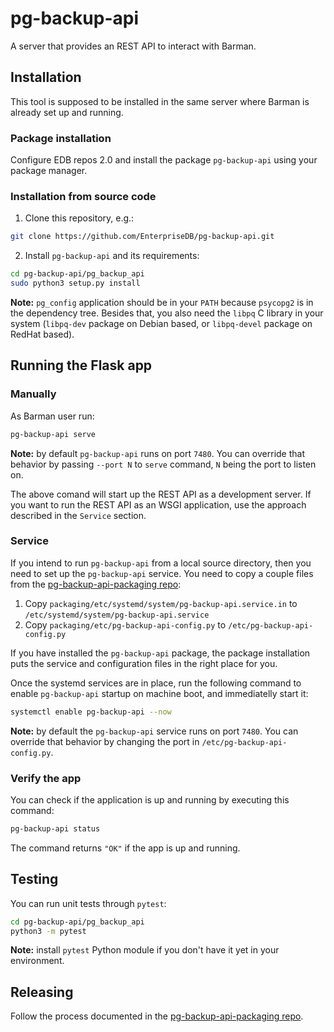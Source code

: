 # pg-backup-api

A server that provides an REST API to interact with Barman.

## Installation

This tool is supposed to be installed in the same server where Barman is already
set up and running.

### Package installation

Configure EDB repos 2.0 and install the package `pg-backup-api` using your
package manager.

### Installation from source code

1. Clone this repository, e.g.:

```bash
git clone https://github.com/EnterpriseDB/pg-backup-api.git
```

2. Install `pg-backup-api` and its requirements:

```bash
cd pg-backup-api/pg_backup_api
sudo python3 setup.py install
```

**Note:** `pg_config` application should be in your `PATH` because `psycopg2` is
in the dependency tree. Besides that, you also need the `libpq` C library in
your system (`libpq-dev` package on Debian based, or `libpq-devel` package on
RedHat based).

## Running the Flask app

### Manually

As Barman user run:

```bash
pg-backup-api serve
```

**Note:** by default `pg-backup-api` runs on port `7480`. You can override that
behavior by passing `--port N` to `serve` command, `N` being the port to listen
on.

The above comand will start up the REST API as a development server. If you
want to run the REST API as an WSGI application, use the approach described in
the `Service` section.

### Service

If you intend to run `pg-backup-api` from a local source directory, then you
need to set up the `pg-backup-api` service. You need to copy a couple files
from the [pg-backup-api-packaging repo](https://github.com/EnterpriseDB/pg-backup-api-packaging):

1. Copy `packaging/etc/systemd/system/pg-backup-api.service.in` to
   `/etc/systemd/system/pg-backup-api.service`
2. Copy `packaging/etc/pg-backup-api-config.py` to `/etc/pg-backup-api-config.py`

If you have installed the `pg-backup-api` package, the package installation puts
the service and configuration files in the right place for you.

Once the systemd services are in place, run the following command to enable
`pg-backup-api` startup on machine boot, and immediatelly start it:

```bash
systemctl enable pg-backup-api --now
```

**Note:** by default the `pg-backup-api` service runs on port `7480`. You can
override that behavior by changing the port in `/etc/pg-backup-api-config.py`.

### Verify the app

You can check if the application is up and running by executing this command:

```bash
pg-backup-api status
```

The command returns `"OK"` if the app is up and running.

## Testing

You can run unit tests through `pytest`:

```bash
cd pg-backup-api/pg_backup_api
python3 -m pytest
```

**Note:** install `pytest` Python module if you don't have it yet in your
environment.

## Releasing

Follow the process documented in the
[pg-backup-api-packaging repo](https://github.com/EnterpriseDB/pg-backup-api-packaging).

